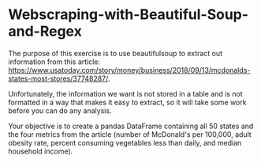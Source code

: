 # Webscraping-with-Beautiful-Soup-and-Regex

The purpose of this exercise is to use beautifulsoup to extract out information from this article: https://www.usatoday.com/story/money/business/2018/09/13/mcdonalds-states-most-stores/37748287/.

Unfortunately, the information we want is not stored in a table and is not formatted in a way that makes it easy to extract, so it will take some work before you can do any analysis.

Your objective is to create a pandas DataFrame containing all 50 states and the four metrics from the article (number of McDonald's per 100,000, adult obesity rate, percent consuming vegetables less than daily, and median household income).
